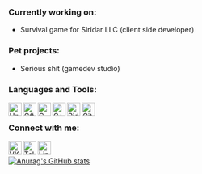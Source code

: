 ### Currently working on:
* Survival game for Siridar LLC (client side developer)

### Pet projects:
* Serious shit (gamedev studio)

### Languages and Tools:
<img align="left" alt="Unity" width="26px" src="https://cdn0.iconfinder.com/data/icons/web-social-and-folder-icons/512/Unity_3D.png" />
<img align="left" alt="C#" width="26px" src="https://cdn.worldvectorlogo.com/logos/c--4.svg" />
<img align="left" alt="C" width="26px" src="https://cdn.worldvectorlogo.com/logos/c-2975.svg" />
<img align="left" alt="C++" width="26px" src="https://cdn.worldvectorlogo.com/logos/c.svg" />
<img align="left" alt="Rider" width="26px" src="https://resources.jetbrains.com/storage/products/rider/img/meta/rider_logo_300x300.png" />
<img align="left" alt="Git" width="26px" src="https://upload.wikimedia.org/wikipedia/commons/thumb/3/3f/Git_icon.svg/1024px-Git_icon.svg.png" />
<br />

### Connect with me:
[<img align="left" alt="VK" width="26px" src="https://image.flaticon.com/icons/svg/733/733639.svg" />][vk]
[<img align="left" alt="Telegram" width="26px" src="https://image.flaticon.com/icons/svg/2111/2111708.svg" />][telegram]
[<img align="left" alt="LinkedIn" width="26px" src="https://image.flaticon.com/icons/svg/1384/1384030.svg" />][linkedin]
<br />

[![Anurag's GitHub stats](https://github-readme-stats.vercel.app/api?username=frolushka)](https://github.com/anuraghazra/github-readme-stats)

<!-- Bottom -->

[vk]: https://vk.com/yafrolushka
[telegram]: https://t.me/unknown_user17
[linkedin]: https://www.linkedin.com/in/maxim-frolov-863177198/
[revizto]: https://revizto.com/en/

<!--
**frolushka/frolushka** is a ✨ _special_ ✨ repository because its `README.md` (this file) appears on your GitHub profile.

Here are some ideas to get you started:

- 🔭 I’m currently working on ...
- 🌱 I’m currently learning ...
- 👯 I’m looking to collaborate on ...
- 🤔 I’m looking for help with ...
- 💬 Ask me about ...
- 📫 How to reach me: ...
- 😄 Pronouns: ...
- ⚡ Fun fact: ...
-->
